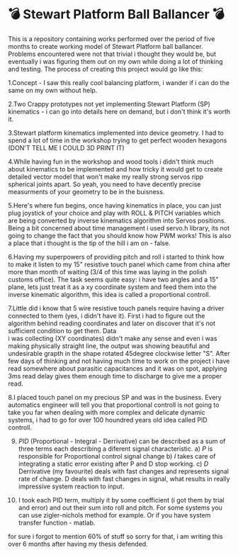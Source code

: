 💣 Stewart Platform Ball Ballancer 💣
   ===============================

This is a repository containing works performed over the period of five months to create working 
model of Stewart Platform ball ballancer. Problems encountered were not that trivial i thought 
they would be, but eventually i was figuring them out on my own while doing a lot of thinking and 
testing. The process of creating this project would go like this:

1.Concept - I saw this really cool balancing platform, i wander if i can do the same on my 
own without help.

2.Two Crappy prototypes not yet implementing Stewart Platform (SP) kinematics - i can go 
into details here on demand, but i don't think it's worth it.

3.Stewart platform kinematics implemented into device geometry. I had to spend a lot of 
time in the workshop trying to get perfect wooden hexagons (DON'T TELL ME I COULD 3D PRINT 
IT)
	
4.While having fun in the workshop and wood tools i didn't think much about kinematics
to be implemented and how tricky it would get to create detailed vector model that won't 
make my really strong servos ripp spherical joints apart. So yeah, you need to have 
decently precise measurments of your geometry to be in the buisness.
	
5.Here's where fun begins, once having kinematics in place, you can just plug joystick
of your choice and play with ROLL & PITCH variables which are being converted by inverse 
kinematics algorithm into Servos positions. Being a bit concerned about time management
i used servo.h library, its not going to change the fact that you should know how PWM 
works! This is also a place that i thought is the tip of the hill i am on - false.

6.Having my superpowers of providing pitch and roll i started to think how to make it 
listen to my 15" resistive touch panel which came from china after more than month of 
waiting (3/4 of this time was laying in the polish customs office). The task seems quite 
easy: i have two angles and a 15" plane, lets just treat it as a xy coordinate system and 
feed them into the inverse kinematic algorithm, this idea is called a proportional 
controll.

7.Little did i know that 5 wire resistive touch panels require having a driver connected
to them (yes, i didn't have it). First i had to figure out the algorithm behind reading 
coordinates and later on discover that it's not sufficient condition to get them. Data  
i was collecting (XY coordinates) didn't make any sense and even i was making physically 
straight line, the output was showing beautiful and undesirable grapth
in the shape rotated 45degree clockwise letter "S". After few days of thinking and not 
having much time to work on the project i have read somewhere about parasitic capacitances
and it was on spot, applying 3ms read delay gives them enough time to discharge to give me 
a proper read.  

8.I placed touch panel on my precious SP and was in the business. Every automatics 
engineer will tell you that proportional controll is not going to take you far when 
dealing with more complex and delicate dynamic systems, i had to go for over 100 houndred 
years old idea called PID controll.

9. *PID* (Proportional - Integral - Derrivative) can be described as a sum of three terms
each describing a diferent signal characteristic.
	a) *P* is responsible for Proportional control signal change
	b) *I* takes care of integrating a static error existing after P and D stop working.
	c) *D* Derrivative (my favourite) deals with fast changes and represents signal rate 
	of change. D deals with fast changes in signal, what results in really impressive 
	system reaction to input.

10. I took each PID term, multiply it by some coefficient (i got them by trial and 
error) and out their sum into roll and pitch. For some systems you can use zigler-nichols 
method for example. Or if you have system transfer function - matlab.	
	
for sure i forgot to mention 60% of stuff so sorry for that, i am writing this over 6 
months after having my thesis defended.
